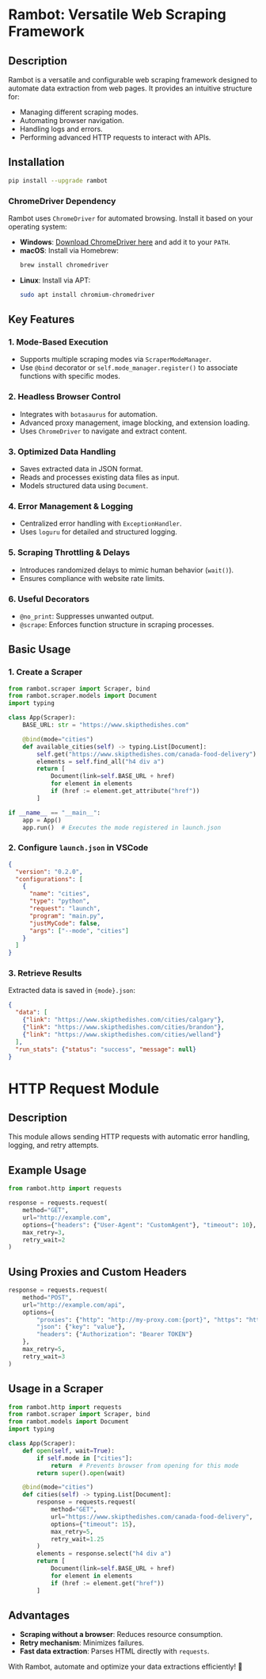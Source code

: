 # **Rambot: Versatile Web Scraping Framework**  



## **Description**    
Rambot is a versatile and configurable web scraping framework designed to automate data extraction from web pages. It provides an intuitive structure for:  
- Managing different scraping modes.  
- Automating browser navigation.  
- Handling logs and errors.  
- Performing advanced HTTP requests to interact with APIs.  



## **Installation**    
```bash
pip install --upgrade rambot
```

### **ChromeDriver Dependency**  
Rambot uses `ChromeDriver` for automated browsing. Install it based on your operating system:  
- **Windows**: [Download ChromeDriver here](https://sites.google.com/chromium.org/driver/downloads) and add it to your `PATH`.
- **macOS**: Install via Homebrew:  
  ```bash
  brew install chromedriver
  ```
- **Linux**: Install via APT:  
  ```bash
  sudo apt install chromium-chromedriver
  ```



## **Key Features**    
### **1. Mode-Based Execution**  
- Supports multiple scraping modes via `ScraperModeManager`.
- Use `@bind` decorator or `self.mode_manager.register()` to associate functions with specific modes.

### **2. Headless Browser Control**  
- Integrates with `botasaurus` for automation.
- Advanced proxy management, image blocking, and extension loading.
- Uses `ChromeDriver` to navigate and extract content.

### **3. Optimized Data Handling**  
- Saves extracted data in JSON format.
- Reads and processes existing data files as input.
- Models structured data using `Document`.

### **4. Error Management & Logging**  
- Centralized error handling with `ExceptionHandler`.
- Uses `loguru` for detailed and structured logging.

### **5. Scraping Throttling & Delays**  
- Introduces randomized delays to mimic human behavior (`wait()`).
- Ensures compliance with website rate limits.

### **6. Useful Decorators**
- `@no_print`: Suppresses unwanted output.
- `@scrape`: Enforces function structure in scraping processes.



## **Basic Usage**    

### **1. Create a Scraper**  
```python
from rambot.scraper import Scraper, bind
from rambot.scraper.models import Document
import typing

class App(Scraper):
    BASE_URL: str = "https://www.skipthedishes.com"

    @bind(mode="cities")
    def available_cities(self) -> typing.List[Document]:
        self.get("https://www.skipthedishes.com/canada-food-delivery")
        elements = self.find_all("h4 div a")
        return [
            Document(link=self.BASE_URL + href)
            for element in elements
            if (href := element.get_attribute("href"))
        ]

if __name__ == "__main__":
    app = App()
    app.run()  # Executes the mode registered in launch.json
```

### **2. Configure `launch.json` in VSCode**  
```json
{
  "version": "0.2.0",
  "configurations": [
    {
      "name": "cities",
      "type": "python",
      "request": "launch",
      "program": "main.py",
      "justMyCode": false,
      "args": ["--mode", "cities"]
    }
  ]
}
```

### **3. Retrieve Results**  
Extracted data is saved in `{mode}.json`:  
```json
{
  "data": [
    {"link": "https://www.skipthedishes.com/cities/calgary"},
    {"link": "https://www.skipthedishes.com/cities/brandon"},
    {"link": "https://www.skipthedishes.com/cities/welland"}
  ],
  "run_stats": {"status": "success", "message": null}
}
```



# **HTTP Request Module**    
## **Description**  
This module allows sending HTTP requests with automatic error handling, logging, and retry attempts.

## **Example Usage**  
```python
from rambot.http import requests

response = requests.request(
    method="GET",
    url="http://example.com",
    options={"headers": {"User-Agent": "CustomAgent"}, "timeout": 10},
    max_retry=3,
    retry_wait=2
)
```

## **Using Proxies and Custom Headers**  
```python
response = requests.request(
    method="POST",
    url="http://example.com/api",
    options={
        "proxies": {"http": "http://my-proxy.com:{port}", "https": "http://my-proxy.com:{port}"},
        "json": {"key": "value"},
        "headers": {"Authorization": "Bearer TOKEN"}
    },
    max_retry=5,
    retry_wait=3
)
```

## **Usage in a Scraper**  
```python
from rambot.http import requests
from rambot.scraper import Scraper, bind
from rambot.models import Document
import typing

class App(Scraper):
    def open(self, wait=True):
        if self.mode in ["cities"]:
            return  # Prevents browser from opening for this mode
        return super().open(wait)

    @bind(mode="cities")
    def cities(self) -> typing.List[Document]:
        response = requests.request(
            method="GET",
            url="https://www.skipthedishes.com/canada-food-delivery",
            options={"timeout": 15},
            max_retry=5,
            retry_wait=1.25
        )
        elements = response.select("h4 div a")
        return [
            Document(link=self.BASE_URL + href)
            for element in elements
            if (href := element.get("href"))
        ]
```

## **Advantages**  
- **Scraping without a browser**: Reduces resource consumption.
- **Retry mechanism**: Minimizes failures.
- **Fast data extraction**: Parses HTML directly with `requests`.

With Rambot, automate and optimize your data extractions efficiently! 🚀
